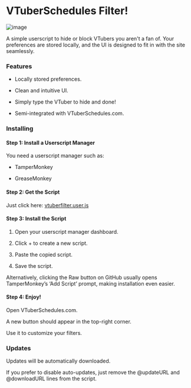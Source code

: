 # VTuberSchedules Filter!
![image](https://github.com/user-attachments/assets/26f56f7c-547a-4a64-bb7c-cfb200c7d99e)

A simple userscript to hide or block VTubers you aren't a fan of. Your preferences are stored locally, and the UI is designed to fit in with the site seamlessly.

### Features

- Locally stored preferences.

- Clean and intuitive UI.

- Simply type the VTuber to hide and done!

- Semi-integrated with VTuberSchedules.com.

### Installing

#### Step 1: Install a Userscript Manager

You need a userscript manager such as:

- TamperMonkey

- GreaseMonkey

#### Step 2: Get the Script

Just click here:
[vtuberfilter.user.js](https://github.com/oh-ari/vtuberfilter/blob/main/vtuberfilter.user.js)

#### Step 3: Install the Script

1. Open your userscript manager dashboard.

2. Click + to create a new script.

3. Paste the copied script.

4. Save the script.

Alternatively, clicking the Raw button on GitHub usually opens TamperMonkey’s ‘Add Script’ prompt, making installation even easier.

#### Step 4: Enjoy!

Open VTuberSchedules.com.

A new button should appear in the top-right corner.

Use it to customize your filters.

### Updates

Updates will be automatically downloaded.

If you prefer to disable auto-updates, just remove the @updateURL and @downloadURL lines from the script.
